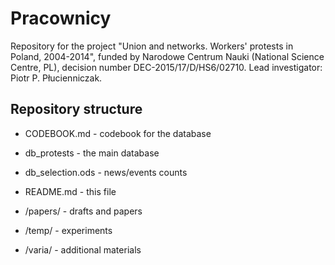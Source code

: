 # Pracownicy
Repository for the project "Union and networks. Workers' protests in Poland, 2004-2014", funded by Narodowe Centrum Nauki (National Science Centre, PL), decision number DEC-2015/17/D/HS6/02710. 
Lead investigator: Piotr P. Płucienniczak.

## Repository structure
* CODEBOOK.md - codebook for the database
* db_protests - the main database
* db_selection.ods - news/events counts
* README.md - this file

* /papers/ - drafts and papers
* /temp/ - experiments
* /varia/ - additional materials
